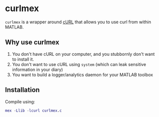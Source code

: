 # curlmex


`curlmex` is a wrapper around [cURL](https://curl.se/) that allows you to use curl from within MATLAB. 


## Why use curlmex

1. You don't have cURL on your computer, and you stubbornly don't want to install it. 
2. You don't want to use cURL using `system` (which can leak sensitive information in your diary)
3. You want to build a logger/analytics daemon for your MATLAB toolbox

## Installation 

Compile using:


```matlab
mex -Llib -lcurl curlmex.c
```

